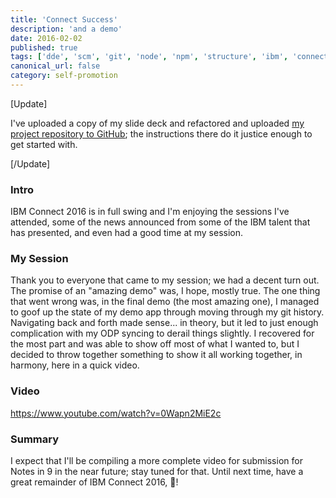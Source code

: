 ```yaml
---
title: 'Connect Success'
description: 'and a demo'
date: 2016-02-02
published: true
tags: ['dde', 'scm', 'git', 'node', 'npm', 'structure', 'ibm', 'connect']
canonical_url: false
category: self-promotion
---
```


[Update]

I've uploaded a copy of my slide deck and refactored and uploaded [my project repository to GitHub](https://github.com/edm00se/BeardAppBlender); the instructions there do it justice enough to get started with.

[/Update]

### Intro
IBM Connect 2016 is in full swing and I'm enjoying the sessions I've attended, some of the news announced from some of the IBM talent that has presented, and even had a good time at my session.

### My Session
Thank you to everyone that came to my session; we had a decent turn out. The promise of an "amazing demo" was, I hope, mostly true. The one thing that went wrong was, in the final demo (the most amazing one), I managed to goof up the state of my demo app through moving through my git history. Navigating back and forth made sense... in theory, but it led to just enough complication with my ODP syncing to derail things slightly. I recovered for the most part and was able to show off most of what I wanted to, but I decided to throw together something to show it all working together, in harmony, here in a quick video.

### Video

https://www.youtube.com/watch?v=0Wapn2MiE2c

### Summary
I expect that I'll be compiling a more complete video for submission for Notes in 9 in the near future; stay tuned for that. Until next time, have a great remainder of IBM Connect 2016, 🍻!
